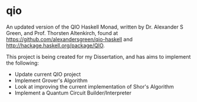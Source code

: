 # qio

An updated version of the QIO Haskell Monad, written by Dr. Alexander S Green, and Prof. Thorsten Altenkirch, found at https://github.com/alexandersgreen/qio-haskell and http://hackage.haskell.org/package/QIO. 

This project is being created for my Dissertation, and has aims to implement the following:
- Update current QIO project
- Implement Grover's Algorithm
- Look at improving the current implementation of Shor's Algorithm
- Implement a Quantum Circuit Builder/Interpreter
